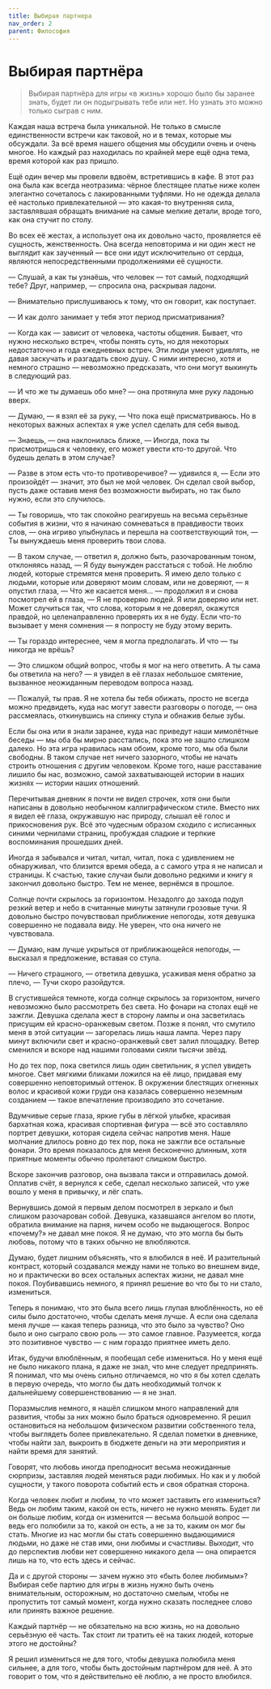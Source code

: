 ```yaml
---
title: Выбирая партнера
nav_order: 2
parent: Философия
---
```


# Выбирая партнёра

> Выбирая партнёра для игры «в жизнь» хорошо было бы заранее знать,
> будет ли он подыгрывать тебе или нет. Но узнать это можно только
> сыграв с ним.


Каждая наша встреча была уникальной. Не только в смысле единственности
встречи как таковой, но и в темах, которые мы обсуждали. За всё время
нашего общения мы обсудили очень и очень многое. Но каждый раз
находилась по крайней мере ещё одна тема, время которой как раз
пришло.

Ещё один вечер мы провели вдвоём, встретившись в кафе. В этот раз она
была как всегда неотразима: чёрное блестящее платье ниже колен
элегантно сочеталось с лакированными туфлями. Но не одежда делала её
настолько привлекательной — это какая-то внутренняя сила, заставлявшая
обращать внимание на самые мелкие детали, вроде того, как она стучит
по столу.

Во всех её жестах, а использует она их довольно часто, проявляется её
сущность, женственность. Она всегда неповторима и ни один жест не
выглядит как заученный — все они идут исключительно от сердца,
являются непосредственными продолжениями её сущности.

— Слушай, а как ты узнаёшь, что человек — тот самый, подходящий тебе?
Друг, например, — спросила она, раскрывая ладони.

— Внимательно прислушиваюсь к тому, что он говорит, как поступает.

— И как долго занимает у тебя этот период присматривания?

— Когда как — зависит от человека, частоты общения. Бывает, что нужно
несколько встреч, чтобы понять суть, но для некоторых недостаточно и
года ежедневных встреч. Эти люди умеют удивлять, не давая заскучать и
разгадать свою душу. С ними интересно, хотя и немного страшно —
невозможно предсказать, что они могут выкинуть в следующий раз.

— И что же ты думаешь обо мне? — она протянула мне руку ладонью вверх.

— Думаю, — я взял её за руку, — Что пока ещё присматриваюсь. Но в
некоторых важных аспектах я уже успел сделать для себя вывод.

— Знаешь, — она наклонилась ближе, — Иногда, пока ты присмотришься к
человеку, его может увести кто-то другой. Что будешь делать в этом
случае?

— Разве в этом есть что-то противоречивое? — удивился я, — Если это
произойдёт — значит, это был не мой человек. Он сделал свой выбор,
пусть даже оставив меня без возможности выбирать, но так было нужно,
если это случилось.

— Ты говоришь, что так спокойно реагируешь на весьма серьёзные события
в жизни, что я начинаю сомневаться в правдивости твоих слов, — она
игриво улыбнулась и перешла на соответствующий тон, — Ты вынуждаешь
меня проверить твои слова.

— В таком случае, — ответил я, должно быть, разочарованным тоном,
отклоняясь назад, — Я буду вынужден расстаться с тобой. Не люблю
людей, которые стремятся меня проверить. Я имею дело только с людьми,
которые или доверяют моим словам, или не доверяют, — я опустил глаза,
— Что же касается меня... — продолжил я и снова посмотрел ей в глаза,
— Я не проверяю людей. Я или доверяю или нет. Может случиться так, что
слова, которым я не доверял, окажутся правдой, но целенаправленно
проверять их я не буду. Если что-то вызывает у меня сомнения — я
попросту не буду этому верить.

— Ты гораздо интереснее, чем я могла предполагать. И что — ты никогда
не врёшь?

— Это слишком общий вопрос, чтобы я мог на него ответить. А ты сама бы
ответила на него? — я увидел в её глазах небольшое смятение, вызванное
неожиданным переводом вопроса назад.

— Пожалуй, ты прав. Я не хотела бы тебя обижать, просто не всегда
можно предвидеть, куда нас могут завести разговоры о погоде, — она
рассмеялась, откинувшись на спинку стула и обнажив белые зубы.

Если бы она или я знали заранее, куда нас приведут наши мимолётные
беседы — мы оба бы мирно расстались, пока это не зашло слишком
далеко. Но эта игра нравилась нам обоим, кроме того, мы оба были
свободны. В таком случае нет ничего зазорного, чтобы не начать строить
отношения с другим человеком. Кроме того, наше расставание лишило бы
нас, возможно, самой захватывающей истории в наших жизнях — истории
наших отношений.

Перечитывая дневник я почти не видел строчек, хотя они были написаны в
довольно необычном каллиграфическом стиле. Вместо них я видел её
глаза, окружавшую нас природу, слышал её голос и прикосновения
рук. Всё это чудесным образом сходило с исписанных синими чернилами
страниц, пробуждая сладкие и терпкие воспоминания прошедших дней.

Иногда я забывался и читал, читал, читал, пока с удивлением не
обнаруживал, что близится время обеда, а с самого утра я не написал и
страницы. К счастью, такие случаи были довольно редкими и книгу я
закончил довольно быстро. Тем не менее, вернёмся в прошлое.

Солнце почти скрылось за горизонтом. Незадолго до захода подул резкий
ветер и небо в считанные минуты затянули грозовые тучи. Я довольно
быстро почувствовал приближение непогоды, хотя девушка совершенно не
подавала виду. Не уверен, что она ничего не чувствовала.

— Думаю, нам лучше укрыться от приближающейся непогоды, — высказал я
предложение, вставая со стула.

— Ничего страшного, — ответила девушка, усаживая меня обратно за
плечо, — Тучи скоро разойдутся.

В сгустившейся темноте, когда солнце скрылось за горизонтом, ничего
невозможно было рассмотреть без света. Но фонари на столах ещё не
зажгли. Девушка сделала жест в сторону лампы и она засветилась
присущим ей красно-оранжевым светом. Позже я понял, что смутило меня в
этой ситуации — загорелась лишь наша лампа. Через пару минут включили
свет и красно-оранжевый свет залил площадку. Ветер сменился и вскоре
над нашими головами сияли тысячи звёзд.

Но до тех пор, пока светился лишь один светильник, я успел увидеть
многое. Свет мягкими бликами ложился на её лицо, придавая ему
совершенно неповторимый оттенок. В окружении блестящих огненных волос
и красивой кожи груди она казалась совершенно неземным созданием —
такое впечатление производило это сочетание.

Вдумчивые серые глаза, яркие губы в лёгкой улыбке, красивая бархатная
кожа, красивая спортивная фигура — всё это составляло портрет девушки,
которая сидела сейчас напротив меня. Наше молчание длилось ровно до
тех пор, пока не зажгли все остальные фонари. Это время показалось для
меня бесконечно длинным, хотя приятные моменты обычно пролетают
слишком быстро.

Вскоре закончив разговор, она вызвала такси и отправилась
домой. Оплатив счёт, я вернулся к себе, сделал несколько записей, что
уже вошло у меня в привычку, и лёг спать.

Вернувшись домой я первым делом посмотрел в зеркало и был слишком
разочарован собой. Девушка, казавшаяся ангелом во плоти, обратила
внимание на парня, ничем особо не выдающегося. Вопрос «почему?» не
давал мне покоя. Я не думаю, что это могла бы быть любовь, потому что
в таких обычно не влюбляются.

Думаю, будет лишним объяснять, что я влюбился в неё. И разительный
контраст, который создавался между нами не только во внешнем виде, но
и практически во всех остальных аспектах жизни, не давал мне
покоя. Поубивавшись немного, я принял решение во что бы то ни стало,
измениться.

Теперь я понимаю, что это была всего лишь глупая влюблённость, но её
силы было достаточно, чтобы сделать меня лучше. А если она сделала
меня лучше — какая теперь разница, что это было за чувство? Оно было и
оно сыграло свою роль — это самое главное. Разумеется, когда это
позитивное чувство — с ним гораздо приятнее иметь дело.

Итак, будучи влюблённым, я пообещал себе измениться. Но у меня ещё не
было никакого плана, я даже не знал, что мне следует предпринять. Я
понимал, что мы очень сильно отличаемся, но что я бы хотел сделать в
первую очередь, что могло бы дать необходимый толчок к дальнейшему
совершенствованию — я не знал.

Поразмыслив немного, я нашёл слишком много направлений для развития,
чтобы за них можно было браться одновременно. Я решил остановиться на
небольшом физическом развитии собственного тела, чтобы выглядеть более
привлекательно. Я сделал пометки в дневнике, чтобы найти зал, выкроить
в бюджете деньги на эти мероприятия и найти время для занятий.

Говорят, что любовь иногда преподносит весьма неожиданные сюрпризы,
заставляя людей меняться ради любимых. Но как и у любой сущности, у
такого поворота событий есть и своя обратная сторона.

Когда человек любит и любим, то что может заставить его измениться?
Ведь он любим таким, какой он есть, ничего не нужно менять. Будет ли
он больше любим, когда он изменится — весьма большой вопрос — ведь его
полюбили за то, какой он есть, а не за то, каким он мог бы
стать. Многие из нас могли бы стать совершенно выдающимися людьми, но
даже не став ими, они любимы и счастливы. Выходит, что до перспектив
любви нет совершенно никакого дела — она опирается лишь на то, что
есть здесь и сейчас.

Да и с другой стороны — зачем нужно это «быть более любимым»?  Выбирая
себе партию для игры в жизнь нужно быть очень внимательным,
осторожным, но достаточно смелым, чтобы не пропустить тот самый
момент, когда нужно сказать последнее слово или принять важное
решение.

Каждый партнёр — не обязательно на всю жизнь, но на довольно серьёзную
её часть. Так стоит ли тратить её на таких людей, которые этого не
достойны?

Я решил измениться не для того, чтобы девушка полюбила меня сильнее, а
для того, чтобы быть достойным партнёром для неё. А это говорит о том,
что я действительно её люблю, а не просто влюбился.

